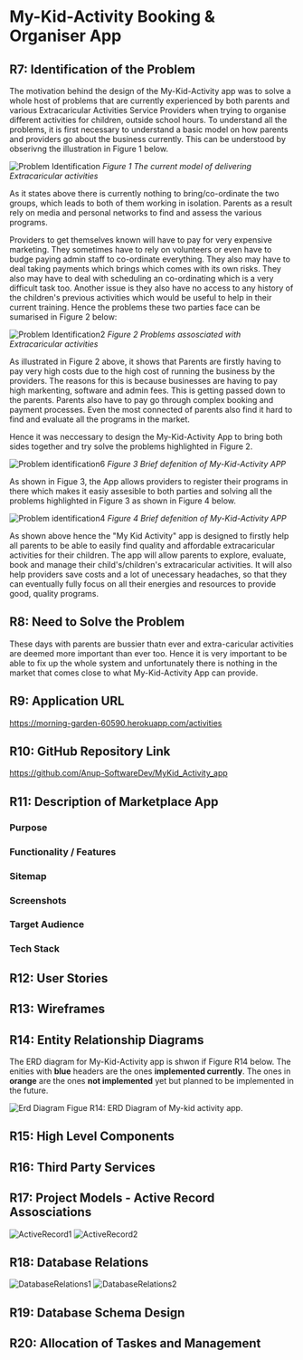 # My-Kid-Activity Booking & Organiser App
## R7: Identification of the Problem

The motivation behind the design of the My-Kid-Activity app was to solve a whole host of problems that are currently experienced by both parents and various Extracaricular Activities Service Providers when trying to organise different activities for children, outside school hours. To understand all the problems, it is first necessary to understand a basic model on how parents and providers go about the business currently. This can be understood by obserivng the illustration in Figure 1 below.


![Problem Identification](app/assets/images/IdentificationProblem1.jpeg)
*Figure 1 The current model of delivering Extracaricular activities*

As it states above there is currently nothing to bring/co-ordinate the two groups, which leads to both of them  working in isolation. Parents as a result rely on media and personal networks to find and assess the various programs.

Providers to get themselves known will have to pay for very expensive marketing. They sometimes have to rely on volunteers or even have to budge paying admin staff to co-ordinate everything. They also may have to deal taking payments which brings which comes with its own risks. They also may have to deal with scheduling an co-ordinating which is a very difficult task too. Another issue is they also have no access to any history of the children's previous activities which would be useful to help in their current training. Hence the problems these two parties face can be sumarised in Figure 2 below:


![Problem Identification2](app/assets/images/IdentificationProblem2.jpeg)
*Figure 2 Problems assosciated with Extracaricular activities*

As illustrated in Figure 2 above, it shows that Parents are firstly having to pay very high costs due to the high cost of running the business by the providers. The reasons for this is because businesses are having to pay high markenting, software and admin fees. This is getting passed down to the parents. Parents also have to pay go through complex booking and payment processes. Even the most connected of parents also find it hard to find and evaluate all the programs in the market.

Hence it was neccessary to design the My-Kid-Activity App to bring both sides together and try solve the problems highlighted in Figure 2.

![Problem identification6](app/assets/images/Identifyproblem3.jpeg)
*Figure 3 Brief defenition of My-Kid-Activity APP*

As shown in Figue 3, the App allows providers to register their programs in there which makes it easiy assesible to both parties and solving all the problems highlighted in Figure 3 as shown in Figure 4 below.

![Problem identification4](app/assets/images/solution.png)
*Figure 4 Brief defenition of My-Kid-Activity APP*

As shown above hence the "My Kid Activity" app is designed to firstly help all parents to be able to easily find quality and affordable extracaricular activities for their children. The app will allow parents to explore, evaluate, book and manage their child's/children's extracaricular activities. It will also help providers save costs and a lot of unecessary headaches, so that they can eventually fully focus on all their energies and resources to provide good, quality programs.


## R8: Need to Solve the Problem

These days with parents are bussier thatn ever and extra-caricular activities are deemed more important than ever too. Hence it is very important to be able to fix up the whole system and unfortunately there is nothing in the market that comes close to what My-Kid-Activity App can provide.

## R9: Application URL

https://morning-garden-60590.herokuapp.com/activities

## R10: GitHub Repository Link

https://github.com/Anup-SoftwareDev/MyKid_Activity_app

## R11: Description of Marketplace App

### Purpose
### Functionality / Features
### Sitemap
### Screenshots
### Target Audience
### Tech Stack

## R12: User Stories
## R13: Wireframes
## R14: Entity Relationship Diagrams

The ERD diagram for My-Kid-Activity app is shwon if Figure R14 below. The enities with **blue** headers are the ones **implemented currently**. The ones in **orange** are the ones **not implemented** yet but planned to be implemented in the future.

![Erd Diagram](app/assets/images/ERD.jpeg)
Figue R14: ERD Diagram of My-kid activity app.
## R15: High Level Components 
## R16: Third Party Services
## R17: Project Models - Active Record Assosciations

![ActiveRecord1](app/assets/images/ActiveRecord1.jpeg)
![ActiveRecord2](app/assets/images/ActiveRecord2.png)


## R18: Database Relations

![DatabaseRelations1](app/assets/images/Databaserelations1.jpeg)
![DatabaseRelations2](app/assets/images/Databaserelations2.jpeg)

## R19: Database Schema Design
## R20: Allocation of Taskes and Management
